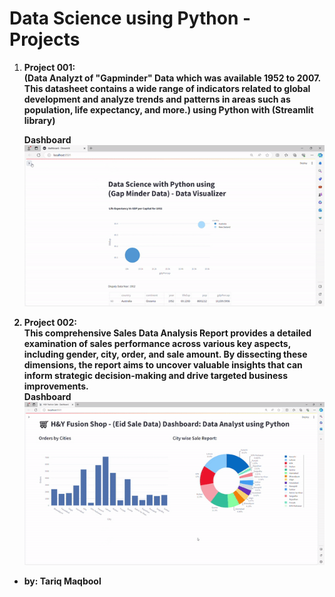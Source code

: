 # Data Science using Python - Projects
1. <b>Project 001:<b> <br>
   (Data Analyzt of "Gapminder" Data which was available 1952 to 2007. This datasheet contains a wide range of indicators related to global development and analyze trends and patterns in areas such as population, life expectancy, and more.)  using Python with (Streamlit library)<br>

   <b>Dashboard</b><br>
   <img src="./images/p1-dashboard.gif" alt="Dashboard">

2. <b>Project 002:</b><br>
This comprehensive Sales Data Analysis Report provides a detailed examination of sales performance across various key aspects, including gender, city, order, and sale amount. By dissecting these dimensions, the report aims to uncover valuable insights that can inform strategic decision-making and drive targeted business improvements.<br>
   <b>Dashboard</b><br>
   <img src="./images/p2-dashboard.gif" alt="Dashboard">

* by: Tariq Maqbool
